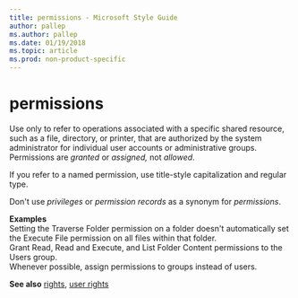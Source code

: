 ```yaml
---
title: permissions - Microsoft Style Guide
author: pallep
ms.author: pallep
ms.date: 01/19/2018
ms.topic: article
ms.prod: non-product-specific
---
```


# permissions

Use only
to refer to operations associated with a specific shared resource,
such as a file, directory, or printer, that are authorized by the
system administrator for individual user accounts or administrative
groups. Permissions are *granted* or *assigned,* not *allowed*.

If you refer to a named permission, use title-style capitalization and regular type. 

Don't use *privileges* or *permission records* as a synonym for *permissions*.

**Examples**  
Setting
the Traverse Folder permission on a folder doesn't automatically
set the Execute File permission on all files within that folder.  
Grant Read, Read and Execute, and List Folder Content permissions to the Users group.   
Whenever possible, assign permissions to groups instead of users.

**See also** [rights](~/a-z-word-list-term-collections/r/rights.md), [user rights](~/a-z-word-list-term-collections/u/user-rights.md)
